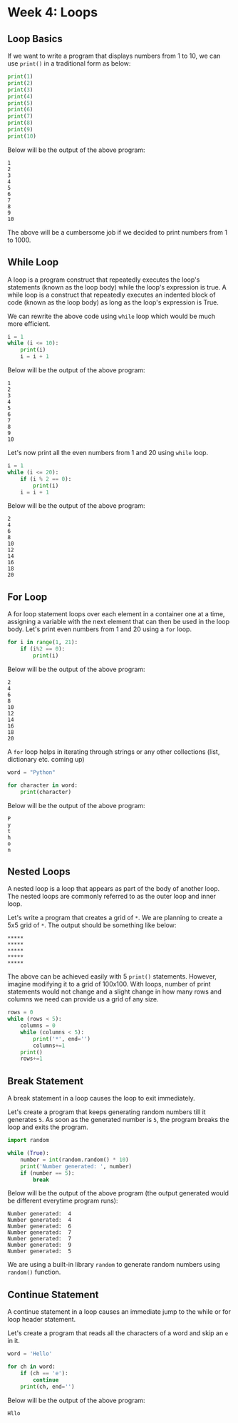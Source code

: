 # Week 4: Loops

## Loop Basics
If we want to write a program that displays numbers from 1 to 10, we can use `print()` in a traditional form as below:
```python
print(1)
print(2)
print(3)
print(4)
print(5)
print(6)
print(7)
print(8)
print(9)
print(10)
```
Below will be the output of the above program:
```
1
2
3
4
5
6
7
8
9
10
```
The above will be a cumbersome job if we decided to print numbers from 1 to 1000.

## While Loop
A loop is a program construct that repeatedly executes the loop's statements (known as the loop body) while the loop's expression is true. A while loop is a construct that repeatedly executes an indented block of code (known as the loop body) as long as the loop's expression is True.

We can rewrite the above code using `while` loop which would be much more efficient.
```python
i = 1
while (i <= 10):
    print(i)
    i = i + 1
```
Below will be the output of the above program:
```
1
2
3
4
5
6
7
8
9
10
```
Let's now print all the even numbers from 1 and 20 using `while` loop.
```python
i = 1
while (i <= 20):
    if (i % 2 == 0):
        print(i)
    i = i + 1

```
Below will be the output of the above program:
```
2
4
6
8
10
12
14
16
18
20
```
## For Loop
A for loop statement loops over each element in a container one at a time, assigning a variable with the next element that can then be used in the loop body. Let's print even numbers from 1 and 20 using a `for` loop.
```python
for i in range(1, 21):
    if (i%2 == 0):
        print(i)
```
Below will be the output of the above program:
```
2
4
6
8
10
12
14
16
18
20
```
A `for` loop helps in iterating through strings or any other collections (list, dictionary etc. coming up)
```python
word = "Python"

for character in word:
    print(character)
```
Below will be the output of the above program:
```
P
y
t
h
o
n
```
## Nested Loops
A nested loop is a loop that appears as part of the body of another loop. The nested loops are commonly referred to as the outer loop and inner loop.

Let's write a program that creates a grid of `*`. We are planning to create a 5x5 grid of `*`. The output should be something like below:
```
*****
*****
*****
*****
*****
```
The above can be achieved easily with 5 `print()` statements. However, imagine modifying it to a grid of 100x100. With loops, number of print statements would not change and a slight change in how many rows and columns we need can provide us a grid of any size.

```python
rows = 0
while (rows < 5):
    columns = 0
    while (columns < 5):
        print('*', end='')
        columns+=1
    print()
    rows+=1
```

## Break Statement
A break statement in a loop causes the loop to exit immediately.

Let's create a program that keeps generating random numbers till it generates `5`. As soon as the generated number is `5`, the program breaks the loop and exits the program.
```python
import random

while (True):
    number = int(random.random() * 10)
    print('Number generated: ', number)
    if (number == 5):
        break
```
Below will be the output of the above program (the output generated would be different everytime program runs):
```
Number generated:  4
Number generated:  4
Number generated:  6
Number generated:  7
Number generated:  7
Number generated:  9
Number generated:  5
```
We are using a built-in library `random` to generate random numbers using `random()` function.

## Continue Statement
A continue statement in a loop causes an immediate jump to the while or for loop header statement.

Let's create a program that reads all the characters of a word and skip an `e` in it.
```python
word = 'Hello'

for ch in word:
    if (ch == 'e'):
        continue
    print(ch, end='')

```
Below will be the output of the above program:
```
Hllo
```
